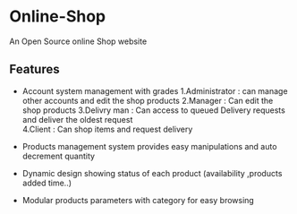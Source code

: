 # Online-Shop
An Open Source online Shop website  
## Features
- Account system management with grades
  1.Administrator : can manage other accounts and edit the shop products 
  2.Manager : Can edit the shop products
  3.Delivry man : Can access to queued Delivery requests and deliver the oldest request  
  4.Client : Can shop items and request delivery 

- Products management system provides easy manipulations and auto decrement quantity
- Dynamic design showing status of each product (availability ,products added time..)
- Modular products parameters with category for easy browsing
